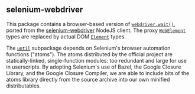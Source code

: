 ## selenium-webdriver
This package contains a browser-based version of [`webdriver.wait()`](https://www.selenium.dev/selenium/docs/api/javascript/module/selenium-webdriver/lib/webdriver_exports_WebDriver.html#wait), ported from the [selenium-webdriver](https://www.selenium.dev/selenium/docs/api/javascript/index.html) NodeJS client.  The proxy [`WebElement`](https://www.selenium.dev/selenium/docs/api/javascript/module/selenium-webdriver/lib/webdriver_exports_WebElement.html) types are replaced by actual DOM [`Element`](https://developer.mozilla.org/en-US/docs/Web/API/Element) types.

The [`until`](./until/until.js) subpackage depends on Selenium's browser automation functions ("atoms").  The atoms distributed by the official project are statically-linked, single-function modules: too redundant and large for use in userscripts.  By adopting Selenium's use of Bazel, the Google Closure Library, and the Google Closure Compiler, we are able to include bits of the atoms library directly from the source archive into our own minified distributables.
